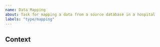 ```yaml
---
name: Data Mapping
about: Task for mapping a data from a source database in a hospital
labels: "type/mapping"
---
```


## Context
<!-- Describe the context of the mapping ; or delete the section entirely. -->
